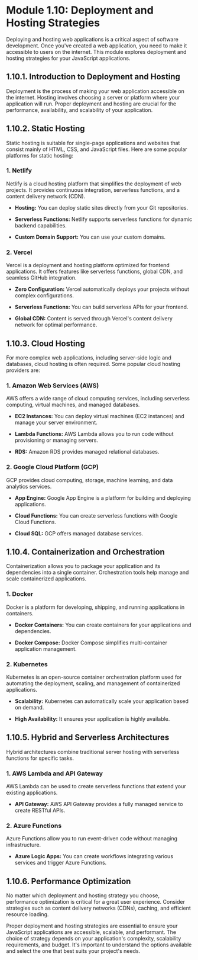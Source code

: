 # Module 1.10: Deployment and Hosting Strategies

Deploying and hosting web applications is a critical aspect of software development. Once you've created a web application, you need to make it accessible to users on the internet. This module explores deployment and hosting strategies for your JavaScript applications.

## 1.10.1. Introduction to Deployment and Hosting

Deployment is the process of making your web application accessible on the internet. Hosting involves choosing a server or platform where your application will run. Proper deployment and hosting are crucial for the performance, availability, and scalability of your application.

## 1.10.2. Static Hosting

Static hosting is suitable for single-page applications and websites that consist mainly of HTML, CSS, and JavaScript files. Here are some popular platforms for static hosting:

### 1. Netlify

Netlify is a cloud hosting platform that simplifies the deployment of web projects. It provides continuous integration, serverless functions, and a content delivery network (CDN).

- **Hosting:** You can deploy static sites directly from your Git repositories.

- **Serverless Functions:** Netlify supports serverless functions for dynamic backend capabilities.

- **Custom Domain Support:** You can use your custom domains.

### 2. Vercel

Vercel is a deployment and hosting platform optimized for frontend applications. It offers features like serverless functions, global CDN, and seamless GitHub integration.

- **Zero Configuration:** Vercel automatically deploys your projects without complex configurations.

- **Serverless Functions:** You can build serverless APIs for your frontend.

- **Global CDN:** Content is served through Vercel's content delivery network for optimal performance.

## 1.10.3. Cloud Hosting

For more complex web applications, including server-side logic and databases, cloud hosting is often required. Some popular cloud hosting providers are:

### 1. Amazon Web Services (AWS)

AWS offers a wide range of cloud computing services, including serverless computing, virtual machines, and managed databases.

- **EC2 Instances:** You can deploy virtual machines (EC2 instances) and manage your server environment.

- **Lambda Functions:** AWS Lambda allows you to run code without provisioning or managing servers.

- **RDS:** Amazon RDS provides managed relational databases.

### 2. Google Cloud Platform (GCP)

GCP provides cloud computing, storage, machine learning, and data analytics services.

- **App Engine:** Google App Engine is a platform for building and deploying applications.

- **Cloud Functions:** You can create serverless functions with Google Cloud Functions.

- **Cloud SQL:** GCP offers managed database services.

## 1.10.4. Containerization and Orchestration

Containerization allows you to package your application and its dependencies into a single container. Orchestration tools help manage and scale containerized applications.

### 1. Docker

Docker is a platform for developing, shipping, and running applications in containers.

- **Docker Containers:** You can create containers for your applications and dependencies.

- **Docker Compose:** Docker Compose simplifies multi-container application management.

### 2. Kubernetes

Kubernetes is an open-source container orchestration platform used for automating the deployment, scaling, and management of containerized applications.

- **Scalability:** Kubernetes can automatically scale your application based on demand.

- **High Availability:** It ensures your application is highly available.

## 1.10.5. Hybrid and Serverless Architectures

Hybrid architectures combine traditional server hosting with serverless functions for specific tasks.

### 1. AWS Lambda and API Gateway

AWS Lambda can be used to create serverless functions that extend your existing applications.

- **API Gateway:** AWS API Gateway provides a fully managed service to create RESTful APIs.

### 2. Azure Functions

Azure Functions allow you to run event-driven code without managing infrastructure.

- **Azure Logic Apps:** You can create workflows integrating various services and trigger Azure Functions.

## 1.10.6. Performance Optimization

No matter which deployment and hosting strategy you choose, performance optimization is critical for a great user experience. Consider strategies such as content delivery networks (CDNs), caching, and efficient resource loading.

Proper deployment and hosting strategies are essential to ensure your JavaScript applications are accessible, scalable, and performant. The choice of strategy depends on your application's complexity, scalability requirements, and budget. It's important to understand the options available and select the one that best suits your project's needs.
